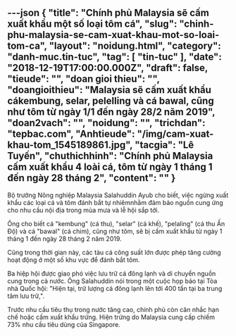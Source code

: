 ---json
{
    "title": "Chính phủ Malaysia sẽ cấm xuất khẩu một số loại tôm cá",
    "slug": "chinh-phu-malaysia-se-cam-xuat-khau-mot-so-loai-tom-ca",
    "layout": "noidung.html",
    "category": "danh-muc.tin-tuc",
    "tag": [
        "tin-tuc"
    ],
    "date": "2018-12-19T17:00:00.000Z",
    "draft": false,
    "tieude": "",
    "doan gioi thieu": "",
    "doangioithieu": "Malaysia sẽ cấm xuất khẩu cákembung, selar, pelelling và cá bawal, cũng như tôm từ ngày 1/1 đến ngày 28/2 năm 2019",
    "doan2vach": "",
    "noidung": "",
    "trichdan": "tepbac.com",
    "Anhtieude": "/img/cam-xuat-khau-tom_1545189861.jpg",
    "tacgia": "Lê Tuyến",
    "chuthichhinh": "Chính phủ Malaysia cấm xuất khẩu 4 loài cá, tôm từ ngày 1 tháng 1 đến ngày 28 tháng 2",
    "__content__": ""
}
---
<p>Bộ trưởng N&ocirc;ng nghiệp Malaysia Salahuddin Ayub cho biết, việc ngừng xuất khẩu c&aacute;c loại c&aacute; v&agrave; t&ocirc;m đ&aacute;nh bắt tự nhi&ecirc;mnhằm đảm bảo nguồn cung ứng cho nhu cầu nội địa trong m&ugrave;a mưa v&agrave; lễ hội sắp tới.</p>

<p>&Ocirc;ng cho biết c&aacute; &quot;kembung&quot; (c&aacute; thu), &quot;selar&quot; (c&aacute; khế), &quot;pelaling&quot; (c&aacute; thu Ấn Độ) v&agrave; c&aacute; &quot;bawal&quot; (c&aacute; chim), cũng như t&ocirc;m, sẽ bị cấm xuất khẩu từ ng&agrave;y 1 th&aacute;ng 1 đến ng&agrave;y 28 th&aacute;ng 2 năm 2019.</p>

<p>Cũng trong thời gian n&agrave;y, c&aacute;c t&agrave;u c&aacute; c&ocirc;ng suất lớn được ph&eacute;p tăng cường hoạt động ở một số khu vực để đ&aacute;nh bắt t&ocirc;m.</p>

<p>Ba hiệp hội được giao ph&oacute; việc lưu trữ c&aacute; đ&ocirc;ng lạnh v&agrave; di chuyển nguồn cung trong cả nước. &Ocirc;ng Salahuddin n&oacute;i trong một cuộc họp b&aacute;o tại T&ograve;a nh&agrave; Quốc hội: &quot;Hiện tại, trữ lượng c&aacute; đ&ocirc;ng lạnh l&ecirc;n tới 400 tấn tại ba trung t&acirc;m lưu trữ,&quot;.</p>

<p>Trước nhu cầu ti&ecirc;u thụ trong nước tăng cao, ch&iacute;nh phủ c&ograve;n c&acirc;n nhắc hạn chế hoặc cấm xuất khẩu trứng. Hiện trứng do Malaysia cung cấp chiếm 73% nhu cầu ti&ecirc;u d&ugrave;ng của Singapore.</p>
